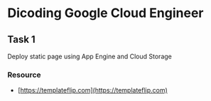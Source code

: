 # Dicoding Google Cloud Engineer

## Task 1

Deploy static page using App Engine and Cloud Storage

### Resource

- [https://templateflip.com](https://templateflip.com)
